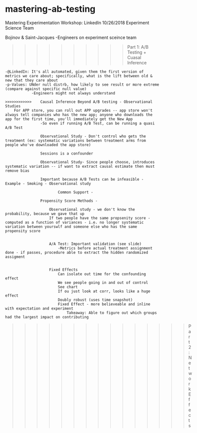 # mastering-ab-testing


Mastering Experimentation Workshop: LinkedIn 
10/26/2018
Experiment Science Team


Bojinov & Saint-Jacques
-Engineers on experiment sceince team

>>>>>>>>>> Part 1: A/B Testing + Cuasal Inference

    -@LinkedIn: It's all automated, given them the first version of metrics we care about; specifically, what is the lift between old & new that they care about
    -p-Values: UNder null distrb, how likely to see result or more extreme (compare against specific null value)
				-Engineers might not always understand 

	>>>>>>>>>>>>	Causal Inference Beyond A/B testing - Observational Studies 
		For APP store, you can roll out APP upgrades -- app store won't always tell companies who has the new app; anyone who downloads the app for the first time, you'll immediately get the New App 
					-So even if running A/B Test, can be running a quasi A/B Test
							
					Observational Study - Don't control who gets the treatment (ex: systematic variations between treatment arms from people who've downloaded the app store)
							
					Sessions is a confounder 
							
					Observational Study- Since people choose, introduces systematic variation -- if want to extract causal estimate then must remove bias
							
					Important because A/B Tests can be infeasible - Example - Smoking - Observational study

							Common Support - 
									
					Propensity Score Methods -
											
						Observational study - we don't know the probability, because we gave that up
						If two people have the same propsenity score - computed as a function of variances - i.e. no longer systematic variation between yourswlf and someone else who has the same propensity score
											
											
						A/A Test: Important validation (see slide) 
							-Metrics before actual treatment assignment done - if passes, procedure able to extract the hidden randomized assigment
									
						
						Fixed Effects			
							Can isolate out time for the confounding effect
							We see people going in and out of control 
							See chart
							If ou just look at corr, looks like a huge effect
							Doubly robust (uses time snapshot)
							Fixed Effect - more believeable and inline with expectation and experiment
								Takeaway: Able to figure out which groups had the largest impact on contributing



>>>>>>>>>>>>>>>  Part 2: Network Effects

		

